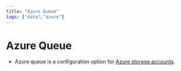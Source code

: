 ```yaml
---
title: "Azure Queue"
tags: ["data","azure"]
---
```


# Azure Queue

- Azure queue is a configuration option for [Azure storage accounts][storage].

[storage]: ./azure_storage.md
